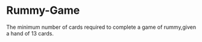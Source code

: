 # Rummy-Game

The minimum number of cards required to complete a game of rummy,given a hand of 13 cards.




